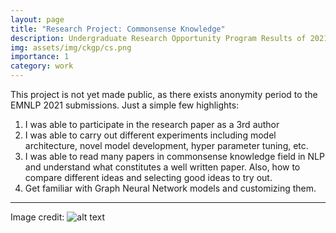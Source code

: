 ```yaml
---
layout: page
title: "Research Project: Commonsense Knowledge"
description: Undergraduate Research Opportunity Program Results of 2021 ~ onwards
img: assets/img/ckgp/cs.png
importance: 1
category: work
---
```

This project is not yet made public, as there exists anonymity period to the
EMNLP 2021 submissions. Just a simple few highlights:

1. I was able to participate in the research paper as a 3rd author
2. I was able to carry out different experiments including model architecture,
   novel model development, hyper parameter tuning, etc.
3. I was able to read many papers in commonsense knowledge field in NLP and
   understand what constitutes a well written paper. Also, how to compare different
   ideas and selecting good ideas to try out.
4. Get familiar with Graph Neural Network models and customizing them.


***

Image credit: ![alt text](https://oldmanmackie.wordpress.com/2014/10/12/shattering-some-common-sense-positions-on-youth-unemployment/)